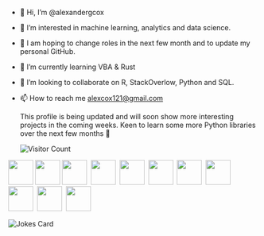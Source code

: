 - 👋 Hi, I’m @alexandergcox
- 👀 I’m interested in machine learning, analytics and data science.
- 👀 I am hoping to change roles in the next few month and to update my personal GitHub.
- 🌱 I’m currently learning VBA & Rust
- 💞️ I’m looking to collaborate on R, StackOverlow, Python and SQL.
- 📫 How to reach me alexcox121@gmail.com

  This profile is being updated and will soon show more interesting projects in the coming weeks.
  Keen to learn some more Python libraries over the next few months 🙂

  ![Visitor Count](https://profile-counter.glitch.me/{alexandergcox}/count.svg)

<img height=50 src="https://cdn.jsdelivr.net/gh/devicons/devicon/icons/python/python-original.svg"/><img height=50>
<img height=50 src="https://cdn.jsdelivr.net/gh/devicons/devicon/icons/pandas/pandas-original-wordmark.svg" /><img height=50>
<img height=50 src="https://cdn.jsdelivr.net/gh/devicons/devicon/icons/numpy/numpy-original.svg" /> <img height=50>
<img height=50 src="https://cdn.jsdelivr.net/gh/devicons/devicon/icons/postgresql/postgresql-original.svg" /> <img height=50>
<img height=50 src="https://cdn.jsdelivr.net/gh/devicons/devicon/icons/rstudio/rstudio-original.svg" /> <img height=50>
<img height=50 src="https://cdn.jsdelivr.net/gh/devicons/devicon/icons/tensorflow/tensorflow-original.svg" /> <img height=50>
<img height=50 src="https://cdn.jsdelivr.net/gh/devicons/devicon/icons/anaconda/anaconda-original.svg" /> <img height=50>
<img height=50 src="https://cdn.jsdelivr.net/gh/devicons/devicon/icons/c/c-original.svg" /> <img height=50>
<img height=50 src="https://cdn.jsdelivr.net/gh/devicons/devicon/icons/jupyter/jupyter-original-wordmark.svg" /> <img height=50>
<img height=50 src="https://cdn.jsdelivr.net/gh/devicons/devicon/icons/matlab/matlab-original.svg" /> <img height=50>
<img height=50 src="https://cdn.jsdelivr.net/gh/devicons/devicon/icons/raspberrypi/raspberrypi-original.svg" /><img height=50>

  ![Jokes Card](https://readme-jokes.vercel.app/api)

